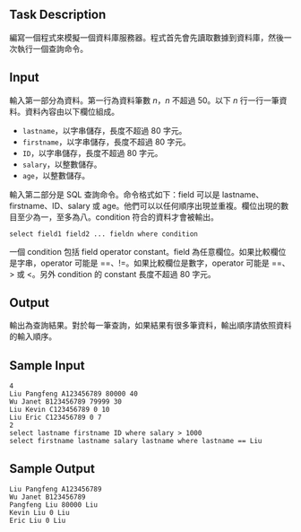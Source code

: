 ## Task Description ##

編寫一個程式來模擬一個資料庫服務器。程式首先會先讀取數據到資料庫，然後一次執行一個查詢命令。

## Input ##

輸入第一部分為資料。第一行為資料筆數 $n$，$n$ 不超過 $50$。以下 $n$ 行一行一筆資料。資料內容由以下欄位組成。

* `lastname`，以字串儲存，長度不超過 80 字元。
* `firstname`，以字串儲存，長度不超過 80 字元。
* `ID`，以字串儲存，長度不超過 80 字元。
* `salary`，以整數儲存。
* `age`，以整數儲存。

輸入第二部分是 SQL 查詢命令。命令格式如下：field 可以是 lastname、firstname、ID、salary 或 age。他們可以以任何順序出現並重複。欄位出現的數目至少為一，至多為八。condition 符合的資料才會被輸出。

```
select field1 field2 ... fieldn where condition
```

一個 condition 包括 field operator constant。field 為任意欄位。如果比較欄位是字串，operator 可能是 ==、!=。如果比較欄位是數字，operator 可能是 ==、> 或 <。另外 condition 的 constant 長度不超過 80 字元。

## Output ##

輸出為查詢結果。對於每一筆查詢，如果結果有很多筆資料，輸出順序請依照資料的輸入順序。

## Sample Input ##
```
4
Liu Pangfeng A123456789 80000 40
Wu Janet B123456789 79999 30
Liu Kevin C123456789 0 10
Liu Eric C123456789 0 7
2
select lastname firstname ID where salary > 1000
select firstname lastname salary lastname where lastname == Liu
```

## Sample Output ##
```
Liu Pangfeng A123456789
Wu Janet B123456789
Pangfeng Liu 80000 Liu
Kevin Liu 0 Liu
Eric Liu 0 Liu
```